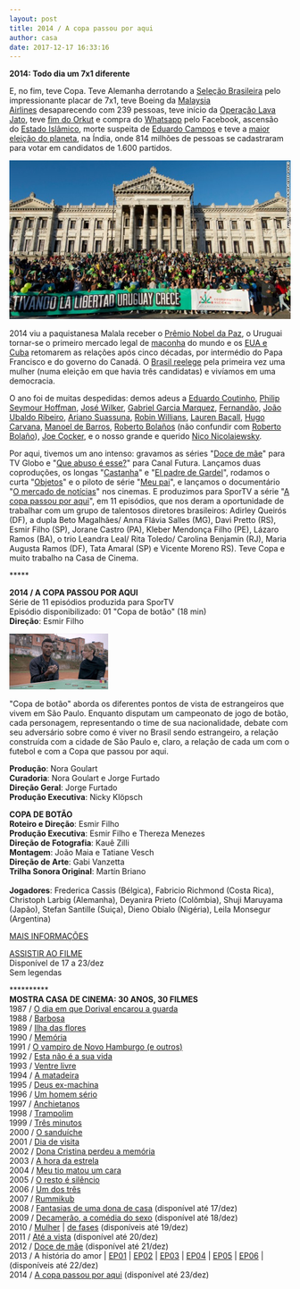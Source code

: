 ```yaml
---
layout: post
title: 2014 / A copa passou por aqui
author: casa
date: 2017-12-17 16:33:16
---
```

**2014: Todo dia um 7x1 diferente**

E, no fim, teve Copa. Teve Alemanha derrotando a [Seleção Brasileira](https://www.youtube.com/watch?v=NhnD7ww15xc) pelo impressionante placar de 7x1, teve Boeing da [Malaysia Airlines](https://pt.wikipedia.org/wiki/Voo_Malaysia_Airlines_370) desaparecendo com 239 pessoas, teve início da [Operação Lava Jato](http://altamiroborges.blogspot.com.br/2015/11/a-outra-historia-da-lava-jato.html), teve [fim do Orkut](https://readwrite.com/2014/06/30/the-rise-and-fall-of-orkut-googles-decade-long-social-media-experiment/) e compra do [Whatsapp](http://g1.globo.com/tecnologia/noticia/2014/02/facebook-compra-o-aplicativo-whatsapp-por-us-16-bilhoes.html) pelo Facebook, ascensão do [Estado Islâmico](https://www.cartacapital.com.br/mundo/em-2014-o-mundo-tem-um-califado-islamico-como-isso-foi-possivel-5045/), morte suspeita de [Eduardo Campos](https://altamiroborges.blogspot.com/2016/07/o-jatinho-de-eduardo-campos-e-quadrilha.html) e teve a [maior eleição do planeta](https://en.wikipedia.org/wiki/Indian_general_election,_2014), na Índia, onde 814 milhões de pessoas se cadastraram para votar em candidatos de 1.600 partidos.

![](/uploads/regula2.jpg)

2014 viu a paquistanesa Malala receber o [Prêmio Nobel da Paz](https://en.wikipedia.org/wiki/2014_Nobel_Peace_Prize), o Uruguai tornar-se o primeiro mercado legal de [maconha](https://www.theguardian.com/society/2017/may/27/marijuana-legalisation-uruguay-seen-half-measure-users) do mundo e os [EUA e Cuba](https://www.youtube.com/watch?v=b9c7cKbZj2A) retomarem as relações após cinco décadas, por intermédio do Papa Francisco e do governo do Canadá. O [Brasil reelege](https://www.theguardian.com/world/2014/oct/26/brazil-re-elects-dilma-rousseff-president) pela primeira vez uma mulher (numa eleição em que havia três candidatas) e vivíamos em uma democracia.

O ano foi de muitas despedidas: demos adeus a [Eduardo Coutinho](http://www.assistebrasil.com.br/2017/03/9-documentarios-indispensaveis-de-eduardo-coutinho/), [Philip Seymour Hoffman](https://www.youtube.com/watch?v=8spDQQXxTYQ), [José Wilker](https://en.wikipedia.org/wiki/Jos%C3%A9_Wilker), [Gabriel Garcia Marquez](https://pt.wikipedia.org/wiki/Gabriel_Garc%C3%ADa_M%C3%A1rquez), [Fernandão](https://www.youtube.com/watch?v=EtX396ucVz8), [João Ubaldo Ribeiro](https://pt.wikipedia.org/wiki/Jo%C3%A3o_Ubaldo_Ribeiro), [Ariano Suassuna](https://www.youtube.com/watch?v=BCW4ZGyxWhI), [Robin Willians](https://www.youtube.com/watch?v=pmqmyYRi-lU), [Lauren Bacall](https://youtu.be/3wQF8fPH_uk), [Hugo Carvana](https://pt.wikipedia.org/wiki/Hugo_Carvana), [Manoel de Barros](http://www.revistabula.com/2680-os-10-melhores-poemas-de-manoel-de-barros/), [Roberto Bolaños](https://pt.wikipedia.org/wiki/Roberto_G%C3%B3mez_Bola%C3%B1os) (não confundir com [Roberto Bolaño](https://pt.wikipedia.org/wiki/Roberto_Bola%C3%B1o)), [Joe Cocker](https://www.youtube.com/watch?v=ZtFUX4Y2U84), e o nosso grande e querido [Nico Nicolaiewsky](https://www.youtube.com/watch?v=eYY63dJw3j4).

Por aqui, tivemos um ano intenso: gravamos as séries "[Doce de mãe](https://www.casacinepoa.com.br/filmes/doce-de-m%C3%A3e/)" para TV Globo e "[Que abuso é esse?](https://www.casacinepoa.com.br/filmes/que-direito/)" para Canal Futura. Lançamos duas coproduções, os longas "[Castanha](https://www.casacinepoa.com.br/filmes/castanha/)" e "[El padre de Gardel](https://www.casacinepoa.com.br/filmes/el-padre-de-gardel/)", rodamos o curta "[Objetos](https://www.casacinepoa.com.br/filmes/objetos/)" e o piloto de série "[Meu pai](https://www.casacinepoa.com.br/filmes/meu-pai/)", e lançamos o documentário "[O mercado de notícias](https://www.casacinepoa.com.br/filmes/o-mercado-de-not%C3%ADcias/)" nos cinemas. E produzimos para SporTV a série "[A copa passou por aqui](https://www.casacinepoa.com.br/filmes/a-copa-passou-por-aqui/)", em 11 episódios, que nos deram a oportunidade de trabalhar com um grupo de talentosos diretores brasileiros: Adirley Queirós (DF), a dupla Beto Magalhães/ Anna Flávia Salles (MG), Davi Pretto (RS), Esmir Filho (SP), Jorane Castro (PA), Kleber Mendonça Filho (PE), Lázaro Ramos (BA), o trio Leandra Leal/ Rita Toledo/ Carolina Benjamin (RJ), Maria Augusta Ramos (DF), Tata Amaral (SP) e Vicente Moreno RS). Teve Copa e muito trabalho na Casa de Cinema.

\*\*\*\**

**2014 / A COPA PASSOU POR AQUI**\
Série de 11 episódios produzida para SporTV\
Episódio disponibilizado: 01 "Copa de botão" (18 min)\
**Direção**: Esmir Filho

![](/uploads/cppa01-im.jpg)

"Copa de botão" aborda os diferentes pontos de vista de estrangeiros que vivem em São Paulo. Enquanto disputam um campeonato de jogo de botão, cada personagem, representando o time de sua nacionalidade, debate com seu adversário sobre como é viver no Brasil sendo estrangeiro, a relação construída com a cidade de São Paulo e, claro, a relação de cada um com o futebol e com a Copa que passou por aqui.

**Produção**: Nora Goulart\
**Curadoria**: Nora Goulart e Jorge Furtado\
**Direção Geral**: Jorge Furtado\
**Produção Executiva**: Nicky Klöpsch

**COPA DE BOTÃO**\
**Roteiro e Direção**: Esmir Filho\
**Produção Executiva**: Esmir Filho e Thereza Menezes\
**Direção de Fotografia**: Kauê Zilli\
**Montagem**: João Maia e Tatiane Vesch\
**Direção de Arte**: Gabi Vanzetta\
**Trilha Sonora Original**: Martín Briano\
\
**Jogadores**: Frederica Cassis (Bélgica), Fabricio Richmond (Costa Rica), Christoph Larbig (Alemanha), Deyanira Prieto (Colômbia), Shuji Maruyama (Japão), Stefan Santille (Suiça), Dieno Obialo (Nigéria), Leila Monsegur (Argentina)

[MAIS INFORMAÇÕES](https://www.casacinepoa.com.br/filmes/a-copa-passou-por-aqui/)

[A﻿SSISTIR AO FILME](https://vimeo.com/groups/496765/videos/243384475)\
Disponível de 17 a 23/dez\
Sem legendas

\*\*\*\*\*\*\*\*\*\*\
**MOSTRA CASA DE CINEMA: 30 ANOS, 30 FILMES**\
1987 / [O dia em que Dorival encarou a guarda](https://www.casacinepoa.com.br/blog/2017-11-20-1986-87-o-dia-em-que-dorival-encarou-a-guarda/)\
1988 / [Barbosa](https://www.casacinepoa.com.br/blog/2017-11-21-1988-barbosa/)[](http://www.casacinepoa.com.br/o-blog/casa-30-anos/1988-barbosa)\
1989 / [Ilha das flores](https://www.casacinepoa.com.br/blog/2017-11-22-1989-ilha-das-flores/)\
1990 / [Memória](https://www.casacinepoa.com.br/blog/2017-11-23-1990-mem%C3%B3ria/)\
1991 / [O vampiro de Novo Hamburgo (e outros)](https://www.casacinepoa.com.br/blog/2017-11-24-1991-o-vampiro-de-novo-hamburgo-e-outros/)\
1992 / [Esta não é a sua vida](https://www.casacinepoa.com.br/blog/2017-11-25-1992-esta-n%C3%A3o-%C3%A9-a-sua-vida/)\
1993 / [Ventre livre](https://www.casacinepoa.com.br/blog/2017-11-26-1993-ventre-livre/)\
1994 / [A matadeira](https://www.casacinepoa.com.br/blog/2017-11-27-1994-a-matadeira/)\
1995 / [Deus ex-machina](https://www.casacinepoa.com.br/blog/2017-11-28-1995-deus-ex-machina/)\
1996 / [Um homem sério](https://www.casacinepoa.com.br/blog/2017-11-29-1996-um-homem-s%C3%A9rio/)\
1997 / [Anchietanos](https://www.casacinepoa.com.br/blog/2017-11-30-1997-anchietanos/)\
1998 / [Trampolim](https://www.casacinepoa.com.br/blog/2017-12-01-1998-trampolim/)\
1999 / [Três minutos](https://www.casacinepoa.com.br/blog/2017-12-02-1999-tr%C3%AAs-minutos/)\
2000 / [O sanduíche](https://www.casacinepoa.com.br/blog/2017-12-03-2000-o-sandu%C3%ADche/)\
2001 / [Dia de visita](https://www.casacinepoa.com.br/blog/2017-12-04-2001-dia-de-visita/)\
2002 / [Dona Cristina perdeu a memória](https://www.casacinepoa.com.br/blog/2017-12-05-2002-dona-cristina-perdeu-a-mem%C3%B3ria/)\
2003 / [A hora da estrela](https://www.casacinepoa.com.br/blog/2017-12-06-2003-a-hora-da-estrela/)\
2004 / [Meu tio matou um cara](https://www.casacinepoa.com.br/blog/2017-12-07-2004-meu-tio-matou-um-cara/)\
2005 / [O resto é silêncio](https://www.casacinepoa.com.br/blog/2017-12-08-2005-o-resto-%C3%A9-sil%C3%AAncio/)\
2006 / [Um dos três](https://www.casacinepoa.com.br/blog/2017-12-09-2006-um-dos-tr%C3%AAs/)\
2007 / [Rummikub](https://www.casacinepoa.com.br/blog/2017-12-10-2007-rummikub/)\
2008 / [Fantasias de uma dona de casa](https://vimeo.com/240855811) (disponível até 17/dez)\
2009 / [Decamerão, a comédia do sexo](https://vimeo.com/242297960) (disponível até 18/dez)\
2010 / [Mulher](https://vimeo.com/243208959) | [de fases](https://vimeo.com/244361035) (disponíveis até 19/dez)\
2011 / [Até a vista](https://vimeo.com/243215363) (disponível até 20/dez)\
2012 / [Doce de mãe](https://vimeo.com/239012014) (disponível até 21/dez)\
2013 / A história do amor | [EP01](https://vimeo.com/243376189) | [EP02](https://vimeo.com/243219181) | [EP03](https://vimeo.com/243220467) | [EP04](https://vimeo.com/243221957) | [EP05](https://vimeo.com/243378182) | [EP06](https://vimeo.com/243224024) | (disponíveis até 22/dez)\
2014 / [A copa passou por aqui](https://vimeo.com/groups/496765/videos/243384475) (disponível até 23/dez)